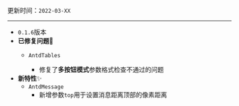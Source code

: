 更新时间：`2022-03-XX`

---

- `0.1.6`版本
- **已修复问题**🔧
  - `AntdTables`
  
    - 修复了**多按钮模式**参数格式检查不通过的问题
- **新特性**✨
    - `AntdMessage`
      - 新增参数`top`用于设置消息距离顶部的像素距离
